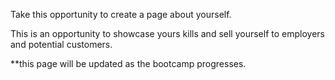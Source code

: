 Take this opportunity to create a page about yourself. 

This is an opportunity to showcase yours kills and sell yourself to employers and potential customers. 

**this page will be updated as the bootcamp progresses.